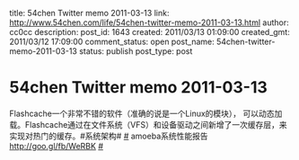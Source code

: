 title: 54chen Twitter memo 2011-03-13 
link: http://www.54chen.com/life/54chen-twitter-memo-2011-03-13.html
author: cc0cc
description: 
post_id: 1643
created: 2011/03/13 01:09:00
created_gmt: 2011/03/12 17:09:00
comment_status: open
post_name: 54chen-twitter-memo-2011-03-13
status: publish
post_type: post

# 54chen Twitter memo 2011-03-13 

Flashcache一个非常不错的软件（准确的说是一个Linux的模块）， 可以动态加载。Flashcache通过在文件系统（VFS）和设备驱动之间新增了一次缓存层，来实现对热门的缓存。#系统架构# [#](http://twitter.com/54chen/statuses/46032398315556865) amoeba系统性能报告 <http://goo.gl/fb/WeRBK> [#](http://twitter.com/54chen/statuses/44688398920855552)